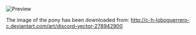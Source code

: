 ![Preview](https://raw.github.com/GNU-Pony/artwork/master/SYSLINUX/vesamenu/4:3/discord+float/preview.png)

The image of the pony has been downloaded from:
    http://c-h-loboguerrero-c.deviantart.com/art/discord-vector-278942900
